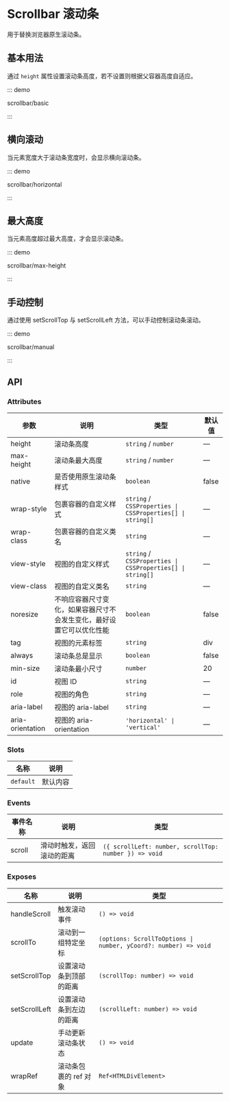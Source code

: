 # Scrollbar 滚动条

用于替换浏览器原生滚动条。

## 基本用法

通过 `height` 属性设置滚动条高度，若不设置则根据父容器高度自适应。

::: demo

scrollbar/basic

:::

## 横向滚动

当元素宽度大于滚动条宽度时，会显示横向滚动条。

::: demo

scrollbar/horizontal

:::

## 最大高度

当元素高度超过最大高度，才会显示滚动条。

::: demo

scrollbar/max-height

:::

## 手动控制

通过使用 setScrollTop 与 setScrollLeft 方法，可以手动控制滚动条滚动。

::: demo

scrollbar/manual

:::

## API

### Attributes

| 参数             | 说明                                                                 | 类型                                                      | 默认值 |
| ---------------- | -------------------------------------------------------------------- | --------------------------------------------------------- | ------ |
| height           | 滚动条高度                                                           | `string` / `number`                                       | —      |
| max-height       | 滚动条最大高度                                                       | `string` / `number`                                       | —      |
| native           | 是否使用原生滚动条样式                                               | `boolean`                                                 | false  |
| wrap-style       | 包裹容器的自定义样式                                                 | `string` / `CSSProperties \| CSSProperties[] \| string[]` | —      |
| wrap-class       | 包裹容器的自定义类名                                                 | `string`                                                  | —      |
| view-style       | 视图的自定义样式                                                     | `string` / `CSSProperties \| CSSProperties[] \| string[]` | —      |
| view-class       | 视图的自定义类名                                                     | `string`                                                  | —      |
| noresize         | 不响应容器尺寸变化，如果容器尺寸不会发生变化，最好设置它可以优化性能 | `boolean`                                                 | false  |
| tag              | 视图的元素标签                                                       | `string`                                                  | div    |
| always           | 滚动条总是显示                                                       | `boolean`                                                 | false  |
| min-size         | 滚动条最小尺寸                                                       | `number`                                                  | 20     |
| id               | 视图 ID                                                              | `string`                                                  | —      |
| role             | 视图的角色                                                           | `string`                                                  | —      |
| aria-label       | 视图的 aria-label                                                    | `string`                                                  | —      |
| aria-orientation | 视图的 aria-orientation                                              | `'horizontal' \| 'vertical'`                              | —      |

### Slots

| 名称      | 说明     |
| --------- | -------- |
| `default` | 默认内容 |

### Events

| 事件名称 | 说明                       | 类型                                                  |
| -------- | -------------------------- | ----------------------------------------------------- |
| scroll   | 滑动时触发，返回滚动的距离 | `({ scrollLeft: number, scrollTop: number }) => void` |

### Exposes

| 名称          | 说明                   | 类型                                                            |
| ------------- | ---------------------- | --------------------------------------------------------------- |
| handleScroll  | 触发滚动事件           | `() => void`                                                    |
| scrollTo      | 滚动到一组特定坐标     | `(options: ScrollToOptions \| number, yCoord?: number) => void` |
| setScrollTop  | 设置滚动条到顶部的距离 | `(scrollTop: number) => void`                                   |
| setScrollLeft | 设置滚动条到左边的距离 | `(scrollLeft: number) => void`                                  |
| update        | 手动更新滚动条状态     | `() => void`                                                    |
| wrapRef       | 滚动条包裹的 ref 对象  | `Ref<HTMLDivElement>`                                           |
